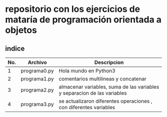 # repositorio con los ejercicios de mataría de programación orientada a objetos  

## indice

|No.|Archivo|Descripcion|
|--|--|--|
|1|programa0.py|Hola mundo en Python3|
|2|programa1.py|comentarios multilineas y concatenar|
|3|programa2.py|almacenar variables, suma de las variables y separacion de las variables
|4|programa3.py|se actualizaron diferentes operaciones , con diferentes variables  